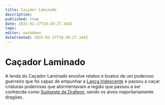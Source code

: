 ```yaml
---
title: Caçador Laminado
description: 
published: true
date: 2025-02-17T18:30:27.344Z
tags: 
editor: markdown
dateCreated: 2025-02-17T18:30:27.344Z
---
```


# Caçador Laminado
A lenda do Caçador Laminado envolve relatos e boatos de um poderoso guerreiro que foi capaz de empunhar a [Lança Iridescente](/itens/lanca-iridescente) e passou a caçar criaturas poderosas que atormentavam a região que passou a ser conhecida como [Sudoeste de Drafeon](/lugares/plano-material/drafeon/sudoeste-de-drafeon), sendo os alvos majoritariamente dragões.